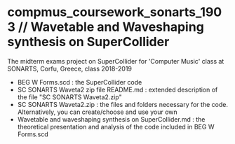 # compmus_coursework_sonarts_1903 // Wavetable and Waveshaping synthesis  on SuperCollider

The midterm exams project on SuperCollider for 'Computer Music' class at SONARTS, Corfu, Greece, class 2018-2019

* BEG W Forms.scd : the SuperCollider code
* SC SONARTS Waveta2 zip file README.md : extended description of the file "SC SONARTS Waveta2.zip"
* SC SONARTS Waveta2.zip : the files and folders necessary for the code. Alternatively, you can create/choose and use your own
* Wavetable and waveshaping synthesis on SuperCollider.md : the theoretical presentation and analysis of the code included in BEG W Forms.scd
